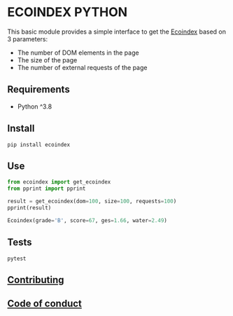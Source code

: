 # ECOINDEX PYTHON

This basic module provides a simple interface to get the [Ecoindex](http://www.ecoindex.fr) based on 3 parameters:

- The number of DOM elements in the page
- The size of the page
- The number of external requests of the page

## Requirements

- Python ^3.8

## Install

```shell
pip install ecoindex
```

## Use

```python
from ecoindex import get_ecoindex
from pprint import pprint

result = get_ecoindex(dom=100, size=100, requests=100)
pprint(result)
```

```python
Ecoindex(grade='B', score=67, ges=1.66, water=2.49)
```

## Tests

```shell
pytest
```

## [Contributing](CONTRIBUTING.md)

## [Code of conduct](CODE_OF_CONDUCT.md)